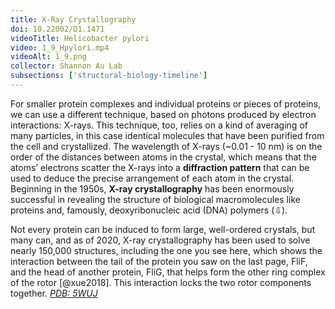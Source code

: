 ```yaml
---
title: X-Ray Crystallography
doi: 10.22002/D1.1471
videoTitle: Helicobacter pylori
video: 1_9_Hpylori.mp4
videoAlt: 1_9.png
collector: Shannon Au Lab
subsections: ['structural-biology-timeline']
---
```


For smaller protein complexes and individual proteins or pieces of proteins, we can use a different technique, based on photons produced by electron interactions: X-rays. This technique, too, relies on a kind of averaging of many particles, in this case identical molecules that have been purified from the cell and crystallized. The wavelength of X-rays (~0.01 - 10 nm) is on the order of the distances between atoms in the crystal, which means that the atoms’ electrons scatter the X-rays into a **diffraction pattern** that can be used to deduce the precise arrangement of each atom in the crystal. Beginning in the 1950s, **X-ray crystallography** has been enormously successful in revealing the structure of biological macromolecules like proteins and, famously, deoxyribonucleic acid (DNA) polymers (⇩).

Not every protein can be induced to form large, well-ordered crystals, but many can, and as of 2020, X-ray crystallography has been used to solve nearly 150,000 structures, including the one you see here, which shows the interaction between the tail of the protein you saw on the last page, FliF, and the head of another protein, FliG, that helps form the other ring complex of the rotor [@xue2018]. This interaction locks the two rotor components together. [*PDB: 5WUJ*](http://rcsb.org/structure/5WUJ)


